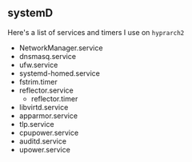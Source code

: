 ## systemD
Here's a list of services and timers I use on `hyprarch2`

- NetworkManager.service
- dnsmasq.service
- ufw.service
- systemd-homed.service
- fstrim.timer
- reflector.service
  * reflector.timer
- libvirtd.service
- apparmor.service
- tlp.service
- cpupower.service
- auditd.service
- upower.service
